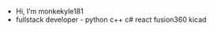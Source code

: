 -  Hi, I’m monkekyle181
-  fullstack developer - python c++ c# react fusion360 kicad
<!---
KO-engineering/KO-engineering is a ✨ special ✨ repository because its `README.md` (this file) appears on your GitHub profile.
You can click the Preview link to take a look at your changes.
--->
